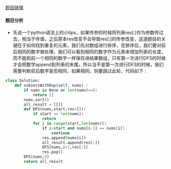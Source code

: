[题目链接](https://leetcode-cn.com/problems/subsets-ii/)
#### 题目分析
* 先说一个python语法上的小tips，如果传参的时候将列表res[:]作为参数传过去，相当于传值，之后原本res改变不会导致res[:]的传参改变，这道题目的关键在于如何找到重复的元素，我们先对数组进行排序，在排序后，我们要对前后相同的数字做处理，我们可以看到相同的数字作为元素来增加列表的长度，而不能和前一个相同的数字一样保存进结果数组，只有第一次进行DFS的时候才会把数字append到列表的末尾，所以当不是第一次进行DFS的时候，我们需要判断前后数字是否相同，如果相同，则要跳过此轮，代码如下：
```Python
class Solution:
    def subsetsWithDup(self, nums) :
        if nums is None or len(nums)==0:
            return []
        nums.sort()
        all_result = [[]]
        def DFS(nums,start,res=[]):
            if start == len(nums):
                return
            for i in range(start,len(nums)):
                if i>start and nums[i-1] == nums[i]:
                    continue
                res.append(nums[i])
                all_result.append(res[:])
                DFS(nums,i+1,res[:])
                res.pop()
        DFS(nums,0)
        return all_result
```
